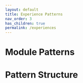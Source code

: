 ```yaml
---
layout: default
title: Experience Patterns
nav_order: 3
has_children: true
permalink: /experiences
---
```

# Module Patterns

# Pattern Structure